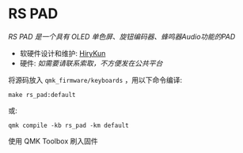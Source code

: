# RS PAD

*RS PAD 是一个具有 OLED 单色屏、旋钮编码器、蜂鸣器Audio功能的PAD*

* 软硬件设计和维护: [HiryKun](https://github.com/HiryKun)
* 硬件: *如需要请联系索取，不方便发在公共平台*

将源码放入 `qmk_firmware/keyboards` ，用以下命令编译:

    make rs_pad:default
或:

    qmk compile -kb rs_pad -km default

使用 QMK Toolbox 刷入固件
